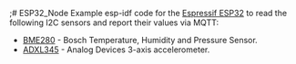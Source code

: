 ;# ESP32_Node
Example esp-idf code for the [Espressif ESP32](https://www.espressif.com/en/products/socs/esp32) to read the following I2C sensors and report their values via MQTT:
* [BME280](https://www.bosch-sensortec.com/products/environmental-sensors/humidity-sensors-bme280/) - Bosch Temperature, Humidity and Pressure Sensor.  
* [ADXL345](https://www.analog.com/en/products/adxl345.html) - Analog Devices 3-axis accelerometer.

